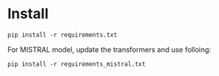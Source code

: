 # Install

```
pip install -r requirements.txt
```

For MISTRAL model, update the transformers and use folloing:

```
pip install -r requirements_mistral.txt
```
